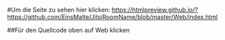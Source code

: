 #Um die Seite zu sehen hier klicken:
https://htmlpreview.github.io/?https://github.com/EinsMalte/JitsiRoomName/blob/master/Web/index.html

##Für den Quellcode oben auf Web klicken